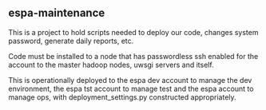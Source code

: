 ## espa-maintenance
This is a project to hold scripts needed to deploy our code, 
changes system password, generate daily reports, etc.

Code must be installed to a node that has passwordless ssh 
enabled for the account to the master hadoop nodes, 
uwsgi servers and itself.

This is operationally deployed to the espa dev account to manage 
the dev environment, the espa tst account to manage test and 
the espa account to manage ops, with deployment_settings.py 
constructed appropriately.
